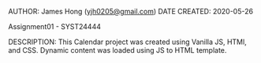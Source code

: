 AUTHOR: James Hong (yjh0205@gmail.com)
DATE CREATED: 2020-05-26

Assignment01 - SYST24444

DESCRIPTION:
	This Calendar project was created using Vanilla JS, HTMl, and CSS.
	Dynamic content was loaded using JS to HTML template.



